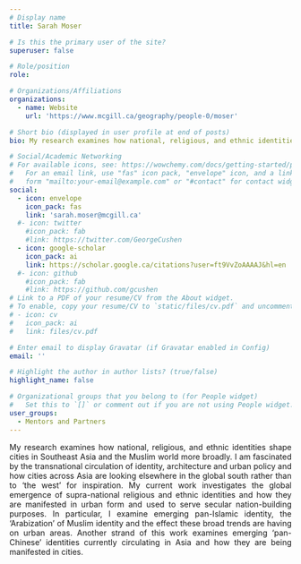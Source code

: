```yaml
---
# Display name
title: Sarah Moser

# Is this the primary user of the site?
superuser: false

# Role/position
role: 

# Organizations/Affiliations
organizations:
  - name: Website 
    url: 'https://www.mcgill.ca/geography/people-0/moser'

# Short bio (displayed in user profile at end of posts)
bio: My research examines how national, religious, and ethnic identities shape cities in Southeast Asia and the Muslim world more broadly.

# Social/Academic Networking
# For available icons, see: https://wowchemy.com/docs/getting-started/page-builder/#icons
#   For an email link, use "fas" icon pack, "envelope" icon, and a link in the
#   form "mailto:your-email@example.com" or "#contact" for contact widget.
social:
  - icon: envelope
    icon_pack: fas
    link: 'sarah.moser@mcgill.ca'
  #- icon: twitter
    #icon_pack: fab
    #link: https://twitter.com/GeorgeCushen
  - icon: google-scholar
    icon_pack: ai
    link: https://scholar.google.ca/citations?user=ft9VvZoAAAAJ&hl=en
  #- icon: github
    #icon_pack: fab
    #link: https://github.com/gcushen
# Link to a PDF of your resume/CV from the About widget.
# To enable, copy your resume/CV to `static/files/cv.pdf` and uncomment the lines below.
# - icon: cv
#   icon_pack: ai
#   link: files/cv.pdf

# Enter email to display Gravatar (if Gravatar enabled in Config)
email: ''

# Highlight the author in author lists? (true/false)
highlight_name: false

# Organizational groups that you belong to (for People widget)
#   Set this to `[]` or comment out if you are not using People widget.
user_groups:
  - Mentors and Partners
---
```

<p align="justify">My research examines how national, religious, and ethnic identities shape cities in Southeast Asia and the Muslim world more broadly. I am fascinated by the transnational circulation of identity, architecture and urban policy and how cities across Asia are looking elsewhere in the global south rather than to ‘the west’ for inspiration.  My current work investigates the global emergence of supra-national religious and ethnic identities and how they are manifested in urban form and used to serve secular nation-building purposes. In particular, I examine emerging pan-Islamic identity, the ‘Arabization’ of Muslim identity and the effect these broad trends are having on urban areas. Another strand of this work examines emerging ‘pan-Chinese’ identities currently circulating in Asia and how they are being manifested in cities.</p>
